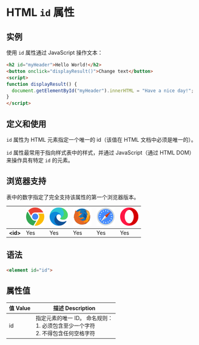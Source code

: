 HTML `id` 属性
===

## 实例

使用 `id` 属性通过 JavaScript 操作文本：

```html idoc:preview:iframe
<h2 id="myHeader">Hello World!</h2>
<button onclick="displayResult()">Change text</button>
<script>
function displayResult() {
  document.getElementById("myHeader").innerHTML = "Have a nice day!";
}
</script>
```

## 定义和使用

`id` 属性为 HTML 元素指定一个唯一的 id（该值在 HTML 文档中必须是唯一的）。

`id` 属性最常用于指向样式表中的样式，并通过 JavaScript（通过 HTML DOM）来操作具有特定 `id` 的元素。

## 浏览器支持

表中的数字指定了完全支持该属性的第一个浏览器版本。

| &nbsp; | ![chrome][1] | ![edge][2] | ![firefox][3] | ![safari][4] | ![opera][5] |
| ---- | ---- | ---- | ---- | ---- | ---- |
| __&lt;id&gt;__ | Yes | Yes | Yes | Yes | Yes |
<!--rehype:style=width: 100%; display: inline-table;-->

## 语法

```html
<element id="id">
```

## 属性值

值 Value | 描述 Description
---- | ----
id | 指定元素的唯一 ID。 命名规则：<br/>1. 必须包含至少一个字符<br/> 2. 不得包含任何空格字符
<!--rehype:style=width: 100%; display: inline-table;-->

[1]: ../../assets/chrome.svg
[2]: ../../assets/edge.svg
[3]: ../../assets/firefox.svg
[4]: ../../assets/safari.svg
[5]: ../../assets/opera.svg